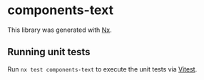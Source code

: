 # components-text

This library was generated with [Nx](https://nx.dev).

## Running unit tests

Run `nx test components-text` to execute the unit tests via [Vitest](https://vitest.dev/).
